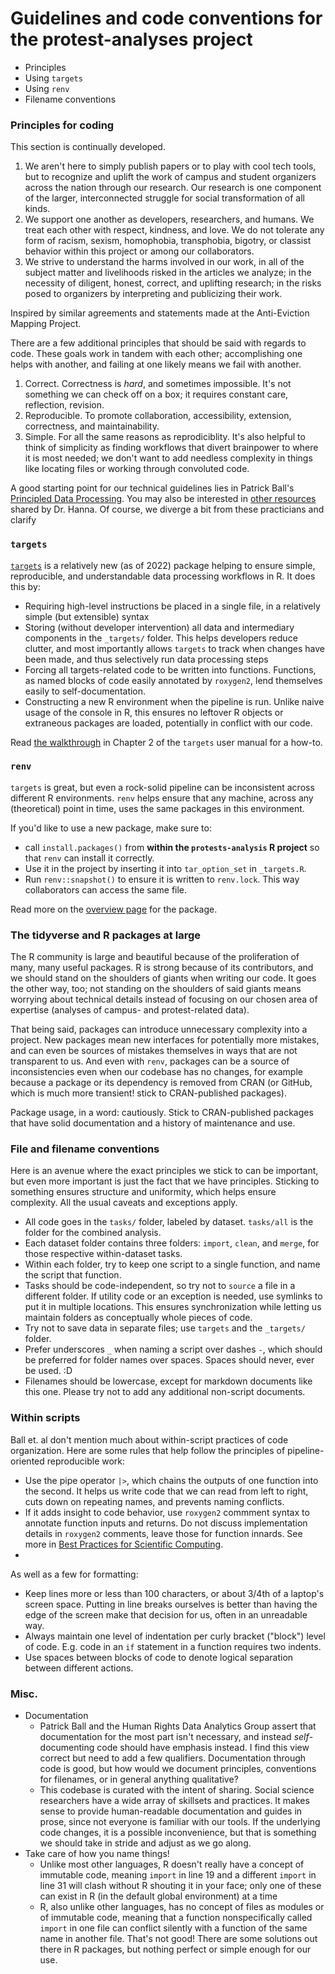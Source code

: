 # Guidelines and code conventions for the protest-analyses project

- Principles
- Using `targets`
- Using `renv`
- Filename conventions

### Principles for coding

This section is continually developed.

1. We aren't here to simply publish papers or to play with cool tech
   tools, but to recognize and uplift the work of campus and student
   organizers across the nation through our research. Our research is
   one component of the larger, interconnected struggle for social
   transformation of all kinds.
2. We support one another as developers, researchers, and humans. We
   treat each other with respect, kindness, and love. We do not tolerate
   any form of racism, sexism, homophobia, transphobia, bigotry, or
   classist behavior within this project or among our collaborators.
3. We strive to understand the harms involved in our work, in all of the
   subject matter and livelihoods risked in the articles we analyze; in
   the necessity of diligent, honest, correct, and uplifting research;
   in the risks posed to organizers by interpreting and publicizing
   their work.

Inspired by similar agreements and statements made at the Anti-Eviction
Mapping Project.

There are a few additional principles that should be said with regards
to code. These goals work in tandem with each other; accomplishing one
helps with another, and failing at one likely means we fail with
another.

1. Correct. Correctness is _hard_, and sometimes impossible. It's not
   something we can check off on a box; it requires constant care,
   reflection, revision.
2. Reproducible. To promote collaboration, accessibility, extension,
   correctness, and maintainability.
3. Simple. For all the same reasons as reprodiciblity. It's also helpful
   to think of simplicity as finding workflows that divert brainpower to
   where it is most needed; we don't want to add needless complexity in
   things like locating files or working through convoluted code.

A good starting point for our technical guidelines lies in Patrick
Ball's
[Principled Data Processing](https://www.youtube.com/watch?v=ZSunU9GQdcI).
You may also be interested in
[other resources](https://gist.github.com/alexhanna/d6897e2e4c011b4519231c672https://www.youtube.com/watch?v=ZSunU9GQdcI)
shared by Dr. Hanna. Of course, we diverge a bit from these practicians
and clarify

### `targets`

[`targets`](https://books.ropensci.org/targets/) is a relatively new (as
of 2022) package helping to ensure simple, reproducible, and
understandable data processing workflows in R. It does this by:

- Requiring high-level instructions be placed in a single file, in a
  relatively simple (but extensible) syntax
- Storing (without developer intervention) all data and intermediary
  components in the `_targets/` folder. This helps developers reduce
  clutter, and most importantly allows `targets` to track when changes
  have been made, and thus selectively run data processing steps
- Forcing all targets-related code to be written into functions.
  Functions, as named blocks of code easily annotated by `roxygen2`,
  lend themselves easily to self-documentation.
- Constructing a new R environment when the pipeline is run. Unlike
  naive usage of the console in R, this ensures no leftover R objects or
  extraneous packages are loaded, potentially in conflict with our code.

Read
[the walkthrough](https://books.ropensci.org/targets/walkthrough.html)
in Chapter 2 of the `targets` user manual for a how-to.

### `renv`

`targets` is great, but even a rock-solid pipeline can be inconsistent
across different R environments. `renv` helps ensure that any machine,
across any (theoretical) point in time, uses the same packages in this
environment.

If you'd like to use a new package, make sure to:

- call `install.packages()` from **within the `protests-analysis` R
  project** so that `renv` can install it correctly.
- Use it in the project by inserting it into `tar_option_set` in
  `_targets.R`.
- Run `renv::snapshot()` to ensure it is written to `renv.lock`. This
  way collaborators can access the same file.

Read more on the [overview page](https://rstudio.github.io/renv/) for
the package.

### The tidyverse and R packages at large

The R community is large and beautiful because of the proliferation of
many, many useful packages. R is strong because of its contributors, and
we should stand on the shoulders of giants when writing our code. It
goes the other way, too; not standing on the shoulders of said giants
means worrying about technical details instead of focusing on our chosen
area of expertise (analyses of campus- and protest-related data).

That being said, packages can introduce unnecessary complexity into a
project. New packages mean new interfaces for potentially more mistakes,
and can even be sources of mistakes themselves in ways that are not
transparent to us. And even with `renv`, packages can be a source of
inconsistencies even when our codebase has no changes, for example
because a package or its dependency is removed from CRAN (or GitHub,
which is much more transient! stick to CRAN-published packages).

Package usage, in a word: cautiously. Stick to CRAN-published packages
that have solid documentation and a history of maintenance and use.

### File and filename conventions

Here is an avenue where the exact principles we stick to can be
important, but even more important is just the fact that we have
principles. Sticking to something ensures structure and uniformity,
which helps ensure complexity. All the usual caveats and exceptions
apply.

- All code goes in the `tasks/` folder, labeled by dataset. `tasks/all`
  is the folder for the combined analysis.
- Each dataset folder contains three folders: `import`, `clean`, and
  `merge`, for those respective within-dataset tasks.
- Within each folder, try to keep one script to a single function, and
  name the script that function.
- Tasks should be code-independent, so try not to `source` a file in a
  different folder. If utility code or an exception is needed, use
  symlinks to put it in multiple locations. This ensures synchronization
  while letting us maintain folders as conceptually whole pieces of
  code.
- Try not to save data in separate files; use `targets` and the
  `_targets/` folder.
- Prefer underscores `_` when naming a script over dashes `-`, which
  should be preferred for folder names over spaces. Spaces should never,
  ever be used. :D
- Filenames should be lowercase, except for markdown documents like this
  one. Please try not to add any additional non-script documents.

### Within scripts

Ball et. al don't mention much about within-script practices of code
organization. Here are some rules that help follow the principles of
pipeline-oriented reproducible work:

- Use the pipe operator `|>`, which chains the outputs of one function
  into the second. It helps us write code that we can read from left to
  right, cuts down on repeating names, and prevents naming conflicts.
- If it adds insight to code behavior, use `roxygen2` commment syntax to
  annotate function inputs and returns. Do not discuss implementation
  details in `roxygen2` comments, leave those for function innards. See
  more in
  [Best Practices for Scientific Computing](https://journals.plos.org/plosbiology/article?id=10.1371/journal.pbio.1001745#s8).
-

As well as a few for formatting:

- Keep lines more or less than 100 characters, or about 3/4th of a
  laptop's screen space. Putting in line breaks ourselves is better than
  having the edge of the screen make that decision for us, often in an
  unreadable way.
- Always maintain one level of indentation per curly bracket ("block")
  level of code. E.g. code in an `if` statement in a function requires
  two indents.
- Use spaces between blocks of code to denote logical separation between
  different actions.

### Misc.

- Documentation
  - Patrick Ball and the Human Rights Data Analytics Group assert that
    documentation for the most part isn't necessary, and instead
    _self_-documenting code should have emphasis instead. I find this
    view correct but need to add a few qualifiers. Documentation through
    code is good, but how would we document principles, conventions for
    filenames, or in general anything qualitative?
  - This codebase is curated with the intent of sharing. Social science
    researchers have a wide array of skillsets and practices. It makes
    sense to provide human-readable documentation and guides in prose,
    since not everyone is familiar with our tools. If the underlying
    code changes, it is a possible inconvenience, but that is something
    we should take in stride and adjust as we go along.
- Take care of how you name things!
  - Unlike most other languages, R doesn't really have a concept of
    immutable code, meaning `import` in line 19 and a different `import`
    in line 31 will clash without R shouting it in your face; only one
    of these can exist in R (in the default global environment) at a
    time
  - R, also unlike other languages, has no concept of files as modules
    or of immutable code, meaning that a function nonspecifically called
    `import` in one file can conflict silently with a function of the
    same name in another file. That's not good! There are some solutions
    out there in R packages, but nothing perfect or simple enough for
    our use.

